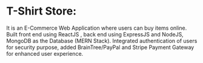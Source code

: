 # T-Shirt Store:

It is an E-Commerce Web Application where users can buy items online. Built front end using ReactJS , back end using ExpressJS and NodeJS, MongoDB as the Database (MERN Stack). Integrated authentication of users for security purpose, added BrainTree/PayPal and Stripe Payment Gateway for enhanced user experience.